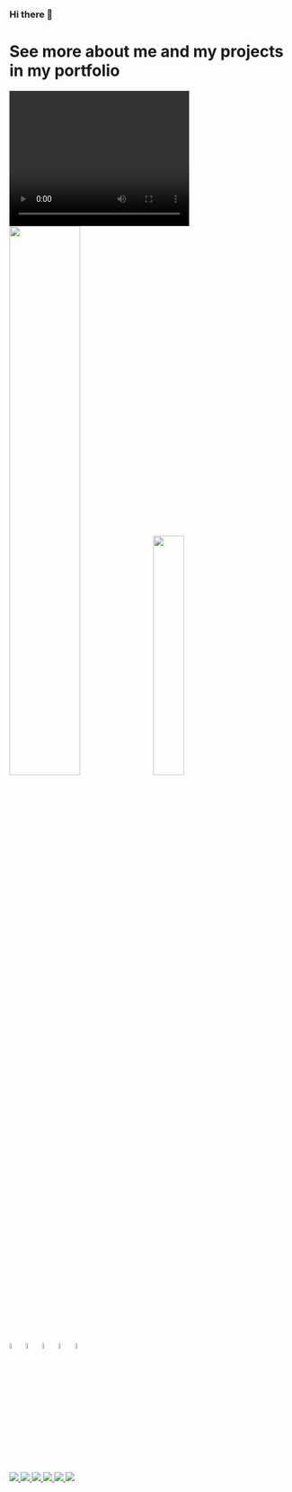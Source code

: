 ### Hi there 👋

<div align="left">
  <h1>
    See more about me and my projects in my portfolio
  </h1>
  <video width="320" height="240" autoplay>
    <source src="https://cdn.discordapp.com/attachments/921445393169006693/1082528076359028828/2023-03-07_01-57-49.mp4" type="video/mp4">
  </video>
  <br>
  <img width="50%" height="auto" src="https://github-readme-stats.vercel.app/api?username=LeonardoSarto&show_icons=true&theme=dark">
  <img width="33%" height="auto" src="https://github-readme-stats.vercel.app/api/top-langs/?username=LeonardoSarto&layout=compact&theme=dark&langs_count=8">
  <br>
  <br>
  <div style="display: inline_block"><br>
    <img align="center" width="5%" height="auto" src="https://cdn.discordapp.com/attachments/921445393169006693/1082517980132421642/dart-logo.png">
    <img align="center" width="5%" height="auto" src="https://cdn.discordapp.com/attachments/921445393169006693/1082518014475378708/javascript-logo.png">
    <img align="center" width="5%" height="auto" src="https://cdn.discordapp.com/attachments/921445393169006693/1082518032473137242/typescript-logo.png">
    <img align="center" width="5%" height="auto" src="https://cdn.discordapp.com/attachments/921445393169006693/1082518051947290664/golang-logo.png">
    <img align="center" width="5%" height="auto" src="https://cdn.discordapp.com/attachments/921445393169006693/1082518065251627098/java-logo.png">
  </div>
  <br>
  <br>
  <a href="https://www.linkedin.com/in/leonardo-sarto-978b99219">
    <img src="https://img.shields.io/badge/LinkedIn-0077B5?style=for-the-badge&logo=linkedin&logoColor=white">
  </a>
  <a href="https://www.twitch.tv/sartoengineer">
    <img src="https://img.shields.io/badge/Twitch-9146FF?style=for-the-badge&logo=twitch&logoColor=white">
  </a>
  <a href="https://www.youtube.com/channel/UC-iyE_7xYS2Y53i0qbRN2cA">
    <img src="https://img.shields.io/badge/YouTube-FF0000?style=for-the-badge&logo=youtube&logoColor=white">
  </a>
  <a href="https://twitter.com/sarto_leonardo">
    <img src="https://img.shields.io/badge/Twitter-1DA1F2?style=for-the-badge&logo=twitter&logoColor=white">
  </a>
  <a href="https://www.facebook.com/sarto.leonardo">
    <img src="https://img.shields.io/badge/Facebook-1877F2?style=for-the-badge&logo=facebook&logoColor=white">
  </a>
  <a href="https://www.instagram.com/sarto_leonardo">
    <img src="https://img.shields.io/badge/Instagram-E4405F?style=for-the-badge&logo=instagram&logoColor=white">
  </a>
  
</div>
